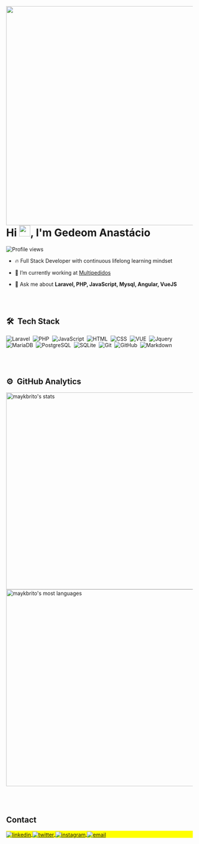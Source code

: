 <img align="right" height="590em" src="https://raw.githubusercontent.com/gist/Gedeom/e82d1856f87bf495e7cbb45b6bd55e53/raw/d4df3b2adb0f00f17e8b6fe66f8f7d12750cc672/githubcard.svg"/>
<h1 align="left">Hi <img src="https://raw.githubusercontent.com/kaueMarques/kaueMarques/master/hi.gif" height="30px">, I'm Gedeom Anastácio</h1>
<p align="left"> <img src="https://komarev.com/ghpvc/?username=gedeom&color=yellow" alt="Profile views" /> </p>

- 🔥 Full Stack Developer with continuous lifelong learning mindset 

- 🔭 I’m currently working at [Multipedidos](https://www.multipedidos.com.br)

- 💬 Ask me about **Laravel, PHP, JavaScript, Mysql, Angular, VueJS**

<br><br>

## 🛠 &nbsp;Tech Stack

![Laravel](https://img.shields.io/badge/-Laravel-FF2D20?style=for-the-badge&logo=laravel&logoColor=white)&nbsp;
![PHP](https://img.shields.io/badge/PHP-777BB4?style=for-the-badge&logo=php&logoColor=white)&nbsp;
![JavaScript](https://img.shields.io/badge/JavaScript-F7DF1E?style=for-the-badge&logo=javascript&logoColor=black)&nbsp;
![HTML](https://img.shields.io/badge/HTML5-E34F26?style=for-the-badge&logo=html5&logoColor=white)&nbsp;
![CSS](https://img.shields.io/badge/CSS-239120?&style=for-the-badge&logo=css3&logoColor=white)&nbsp;
![VUE](https://img.shields.io/badge/Vue.js-35495E?style=for-the-badge&logo=vue.js&logoColor=4FC08D)&nbsp;
![Jquery](https://img.shields.io/badge/jQuery-0769AD?style=for-the-badge&logo=jquery&logoColor=white)&nbsp;
![MariaDB](https://img.shields.io/badge/MariaDB-003545?style=for-the-badge&logo=mariadb&logoColor=white)&nbsp;
![PostgreSQL](https://img.shields.io/badge/PostgreSQL-316192?style=for-the-badge&logo=postgresql&logoColor=white)&nbsp;
![SQLite](https://img.shields.io/badge/SQLite-07405E?style=for-the-badge&logo=sqlite&logoColor=white)&nbsp;
![Git](https://img.shields.io/badge/GIT-E44C30?style=for-the-badge&logo=git&logoColor=white)&nbsp;
![GitHub](https://img.shields.io/badge/GitHub-100000?style=for-the-badge&logo=github&logoColor=white)&nbsp;
![Markdown](https://img.shields.io/badge/Markdown-000000?style=for-the-badge&logo=markdown&logoColor=white)&nbsp;


<br><br>

## ⚙️ &nbsp;GitHub Analytics

<p align="left">
<img width="530em" src="https://github-readme-stats.vercel.app/api?username=gedeom&show_icons=true&theme=vision-friendly-dark" alt="maykbrito's stats"/>
<img width="530em" src="https://github-readme-stats.vercel.app/api/top-langs/?username=gedeom&layout=compact&theme=vision-friendly-dark" alt="maykbrito's most languages"/>
</p>

<br><br>

## Contact

<p align="left" style="background:yellow">
<a href="https://linkedin.com/in/gedeom" target="_blank">
  <img align="center" src="https://img.shields.io/badge/-gedeom-0077B5?style=for-the-badge&logo=linkedin&logoColor=white" alt="linkedin"/>
</a>
<a href="https://twitter.com/_gedeom" target="_blank">
  <img align="center" src="https://img.shields.io/badge/-__gedeom-1DA1F2?style=for-the-badge&logo=twitter&logoColor=white" alt="twitter"/>  
</a>
<a href="https://instagram.com/_gedeom" target="_blank">
 <img align="center" src="https://img.shields.io/badge/-__gedeom-E4405F?style=for-the-badge&logo=instagram&logoColor=white" alt="instagram"/>
</a>
<a href="mailto:xgedeom@hotmail.com" target="_blank">
 <img align="center" src="https://img.shields.io/badge/Microsoft_Outlook-0078D4?style=for-the-badge&logo=microsoft-outlook" alt="email"/>
</a>
</p>
